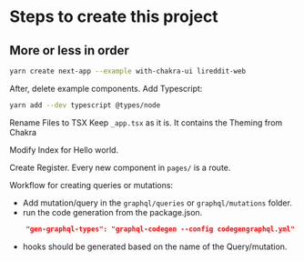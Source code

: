 # Steps to create this project
## More or less in order

```bash
yarn create next-app --example with-chakra-ui lireddit-web
```
After, delete example components.
Add Typescript:
```bash
yarn add --dev typescript @types/node
```
Rename Files to TSX
Keep `_app.tsx` as it is. It contains the Theming from Chakra

Modify Index for Hello world.

Create Register. Every new component in `pages/` is a route.

Workflow for creating queries or mutations:
 
* Add mutation/query in the `graphql/queries` or `graphql/mutations` folder.
* run the code generation from the package.json.
```json
    "gen-graphql-types": "graphql-codegen --config codegengraphql.yml"
```
* hooks should be generated based on the name of the Query/mutation.
